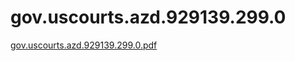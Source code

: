 # gov.uscourts.azd.929139.299.0

[gov.uscourts.azd.929139.299.0.pdf](gov%20uscourts%20azd%20929139%20299%200%2039b21195db8c4e44adcb642014add16f/gov.uscourts.azd.929139.299.0.pdf)